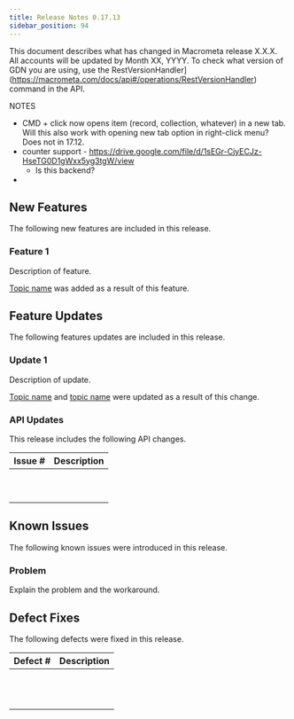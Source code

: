 ```yaml
---
title: Release Notes 0.17.13
sidebar_position: 94
---
```


This document describes what has changed in Macrometa release X.X.X. All accounts will be updated by Month XX, YYYY. To check what version of GDN you are using, use the RestVersionHandler](https://macrometa.com/docs/api#/operations/RestVersionHandler) command in the API.

NOTES
- CMD + click now opens item (record, collection, whatever) in a new tab. Will this also work with opening new tab option in right-click menu? Does not in 17.12.
- counter support - https://drive.google.com/file/d/1sEGr-CjyECJz-HseTG0D1gWxx5yg3tgW/view
  -  Is this backend?
-  


## New Features

The following new features are included in this release.

### Feature 1

Description of feature.

[Topic name](link) was added as a result of this feature.

## Feature Updates

The following features updates are included in this release.

### Update 1

Description of update.

[Topic name](link) and [topic name](link) were updated as a result of this change.

### API Updates

This release includes the following API changes.

| Issue #  | Description  |
|---|---|
|   |   |
|   |   |
|   |   |
|   |   |
|   |   |
|   |   |
|   |   |
|   |   |
|   |   |
|   |   |

## Known Issues

The following known issues were introduced in this release.

### Problem

Explain the problem and the workaround.

## Defect Fixes

The following defects were fixed in this release.

| Defect #  | Description  |
|---|---|
|   |   |
|   |   |
|   |   |
|   |   |
|   |   |
|   |   |
|   |   |
|   |   |
|   |   |
|   |   |
|   |   |
|   |   |